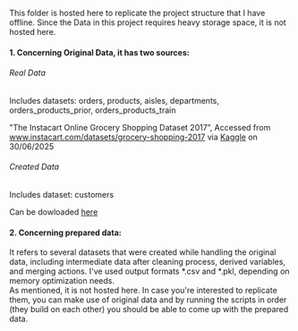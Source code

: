 This folder is hosted here to replicate the project structure that I have offline.
Since the Data in this project requires heavy storage space, it is not hosted here.

<h4>1. Concerning Original Data, it has two sources:</h4>

<h6>Real Data</h6>
Includes datasets: orders, products, aisles, departments, orders_products_prior, orders_products_train

"The Instacart Online Grocery Shopping
Dataset 2017”, Accessed from www.instacart.com/datasets/grocery-shopping-2017
via <a href= "https://www.kaggle.com/datasets/psparks/instacart-market-basket-analysis" target="_blank">Kaggle</a> on 30/06/2025

<h6>Created Data</h6> 
Includes dataset: customers

Can be dowloaded <a href="https://s3.amazonaws.com/coach-courses-us/public/courses/data-immersion/A4/A4_Data_Assets/customers.zip">here</a>

<h4>2. Concerning prepared data:</h4>

It refers to several datasets that were created while handling the original data, including intermediate data after cleaning process, derived variables, and merging actions. I've used output formats *.csv and *.pkl, depending on memory optimization needs.</br>
As mentioned, it is not hosted here. In case you're interested to replicate them, you can make use of original data and by running the scripts in order (they build on each other) you should be able to come up with the prepared data.

